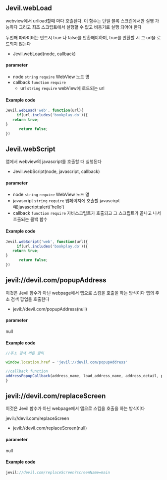 
## Jevil.webLoad

webview에서 urlload할때  마다 호출된다. 이 함수는 단일 블록 스크린에서만 실행 가능하다
그리고 최초 스크립트에서 실행할 수 없고 비동기로 실행 되어야 한다

두번째 파라미터는 반드시 true 나 false를 반환해야하며, true를 반환할 시 그 url을 로드되지 않는다

- Jevil.webLoad(node, callback)

#### parameter

- node `string` `require` WebView 노드 명
- callback `function` `require` 
    - url `string` `require` webView에 로드되는 url

#### Example code
```javascript
Jevil.webLoad('web', function(url){
     if(url.includes('bookplay.do')){
   return true;
}
      return false;
})
```

## Jevil.webScript

앱에서 webview의 javascript를 호출할 때 실행된다

- Jevil.webScript(node, javascript, callback)

#### parameter

- node `string` `require` WebView 노드 명
- javascript `string` `require` 웹페이지에 호출할 javascirpt 예)javascript:alert('hello')
- callback `function` `require` 자바스크립트가 호출되고 그 스크립트가 끝나고 나서 호출되는 콜백 함수

#### Example code
```javascript
Jevil.webScript('web', function(url){
     if(url.includes('bookplay.do')){
   return true;
}
      return false;
})
```



## jevil://devil.com/popupAddress

이것은 Jevil 함수가 아닌 webpage에서 앱으로 스킴을 호출을 하는 방식이다
앱의 주소 검색 팝업을 호출한다

- jevil://devil.com/popupAddress(null)

#### parameter
null

#### Example code
```javascript
//주소 검색 버튼 클릭 

window.location.href = 'jevil://devil.com/popupAddress'

//callback function 
addressPopupCallback(address_name, load_address_name, address_detail, post) {
}
```




## jevil://devil.com/replaceScreen

이것은 Jevil 함수가 아닌 webpage에서 앱으로 스킴을 호출을 하는 방식이다

jevil://devil.com/replaceScreen


- jevil://devil.com/replaceScreen(null)

#### parameter
null

#### Example code
```javascript
jevil://devil.com/replaceScreen?screenName=main
```



